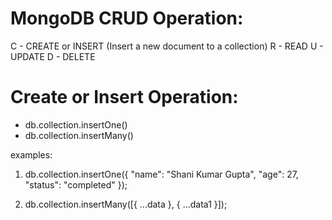 # MongoDB CRUD Operation:
C - CREATE or INSERT (Insert a new document to a collection)
R - READ
U - UPDATE
D - DELETE

# Create or Insert Operation:
* db.collection.insertOne()
* db.collection.insertMany()

examples:
1) db.collection.insertOne({
    "name": "Shani Kumar Gupta",
    "age": 27,
    "status": "completed"
});

2) db.collection.insertMany([{ ...data }, { ...data1 }]);

